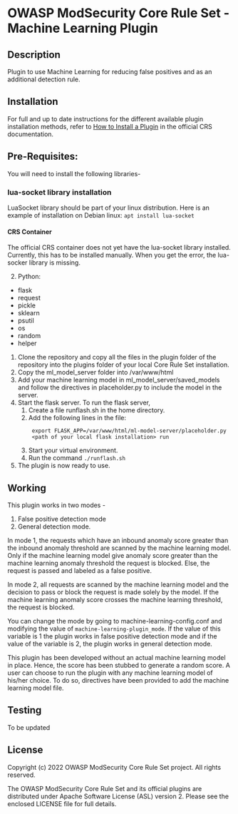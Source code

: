 # OWASP ModSecurity Core Rule Set - Machine Learning Plugin

## Description

Plugin to use Machine Learning for reducing false positives and as an additional detection rule.

## Installation

For full and up to date instructions for the different available plugin
installation methods, refer to [How to Install a Plugin](https://coreruleset.org/docs/concepts/plugins/#how-to-install-a-plugin)
in the official CRS documentation.

## Pre-Requisites:
You will need to install the following libraries-

### lua-socket library installation
LuaSocket library should be part of your linux distribution. Here is an example of installation on Debian linux:
```apt install lua-socket```

#### CRS Container
The official CRS container does not yet have the lua-socket library installed. Currently, this has to be installed manually.
When you get the error, the lua-socker library is missing.


2. Python: 
- flask
- request 
- pickle 
- sklearn
- psutil
- os
- random
- helper

1. Clone the repository and copy all the files in the plugin folder of the repository into the plugins folder of your local Core Rule Set installation.
2. Copy the ml_model_server folder into /var/www/html
3. Add your machine learning model in ml_model_server/saved_models and follow the directives in placeholder.py to include the model in the server.
4. Start the flask server. To run the flask server, 
   1. Create a file runflash.sh in the home directory.
   2. Add the following lines in the file:
      ```
       export FLASK_APP=/var/www/html/ml-model-server/placeholder.py
       <path of your local flask installation> run
      ```
   3. Start your virtual environment.
   4. Run the command ``` ./runflash.sh ```
5. The plugin is now ready to use.

## Working

This plugin works in two modes - 
1. False positive detection mode
2. General detection mode.


In mode 1, the requests which have an inbound anomaly score greater than the inbound anomaly threshold are scanned by the machine learning model. Only if the machine learning model give anomaly score greater than the machine learning anomaly threshold the request is blocked. Else, the request is passed and labeled as a false positive.

In mode 2, all requests are scanned by the machine learning model and the decision to pass or block the request is made solely by the model. If the machine learning anomaly score crosses the machine learning threshold, the request is blocked.

You can change the mode by going to machine-learning-config.conf and modifying the value of ```machine-learning-plugin_mode```. If the value of this variable is 1 the plugin works in false positive detection mode and if the value of the variable is 2, the plugin works in general detection mode.

This plugin has been developed without an actual machine learning model in place. Hence, the score has been stubbed to generate a random score. A user can choose to run the plugin with any machine learning model of his/her choice. To do so, directives have been provided to add the machine learning model file.

## Testing

To be updated

## License

Copyright (c) 2022 OWASP ModSecurity Core Rule Set project. All rights reserved.

The OWASP ModSecurity Core Rule Set and its official plugins are distributed
under Apache Software License (ASL) version 2. Please see the enclosed LICENSE
file for full details.
